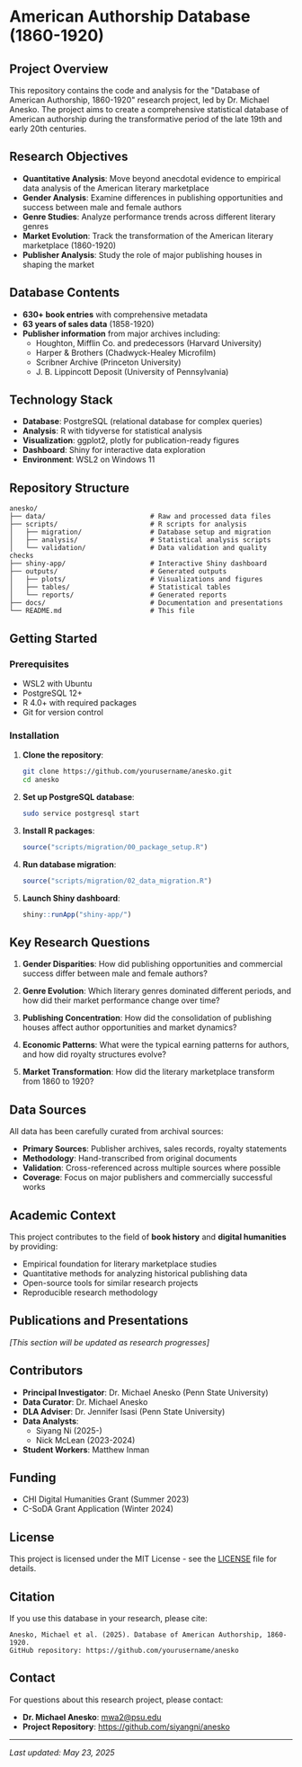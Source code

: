 # American Authorship Database (1860-1920)

## Project Overview

This repository contains the code and analysis for the "Database of American Authorship, 1860-1920" research project, led by Dr. Michael Anesko. The project aims to create a comprehensive statistical database of American authorship during the transformative period of the late 19th and early 20th centuries.

## Research Objectives

- **Quantitative Analysis**: Move beyond anecdotal evidence to empirical data analysis of the American literary marketplace
- **Gender Analysis**: Examine differences in publishing opportunities and success between male and female authors
- **Genre Studies**: Analyze performance trends across different literary genres
- **Market Evolution**: Track the transformation of the American literary marketplace (1860-1920)
- **Publisher Analysis**: Study the role of major publishing houses in shaping the market

## Database Contents

- **630+ book entries** with comprehensive metadata
- **63 years of sales data** (1858-1920)
- **Publisher information** from major archives including:
  - Houghton, Mifflin Co. and predecessors (Harvard University)
  - Harper & Brothers (Chadwyck-Healey Microfilm)
  - Scribner Archive (Princeton University)
  - J. B. Lippincott Deposit (University of Pennsylvania)

## Technology Stack

- **Database**: PostgreSQL (relational database for complex queries)
- **Analysis**: R with tidyverse for statistical analysis
- **Visualization**: ggplot2, plotly for publication-ready figures
- **Dashboard**: Shiny for interactive data exploration
- **Environment**: WSL2 on Windows 11

## Repository Structure

```
anesko/
├── data/                          # Raw and processed data files
├── scripts/                       # R scripts for analysis
│   ├── migration/                 # Database setup and migration
│   ├── analysis/                  # Statistical analysis scripts
│   └── validation/                # Data validation and quality checks
├── shiny-app/                     # Interactive Shiny dashboard
├── outputs/                       # Generated outputs
│   ├── plots/                     # Visualizations and figures
│   ├── tables/                    # Statistical tables
│   └── reports/                   # Generated reports
├── docs/                          # Documentation and presentations
└── README.md                      # This file
```

## Getting Started

### Prerequisites

- WSL2 with Ubuntu
- PostgreSQL 12+
- R 4.0+ with required packages
- Git for version control

### Installation

1. **Clone the repository**:
   ```bash
   git clone https://github.com/yourusername/anesko.git
   cd anesko
   ```

2. **Set up PostgreSQL database**:
   ```bash
   sudo service postgresql start
   ```

3. **Install R packages**:
   ```r
   source("scripts/migration/00_package_setup.R")
   ```

4. **Run database migration**:
   ```r
   source("scripts/migration/02_data_migration.R")
   ```

5. **Launch Shiny dashboard**:
   ```r
   shiny::runApp("shiny-app/")
   ```

## Key Research Questions

1. **Gender Disparities**: How did publishing opportunities and commercial success differ between male and female authors?

2. **Genre Evolution**: Which literary genres dominated different periods, and how did their market performance change over time?

3. **Publishing Concentration**: How did the consolidation of publishing houses affect author opportunities and market dynamics?

4. **Economic Patterns**: What were the typical earning patterns for authors, and how did royalty structures evolve?

5. **Market Transformation**: How did the literary marketplace transform from 1860 to 1920?

## Data Sources

All data has been carefully curated from archival sources:

- **Primary Sources**: Publisher archives, sales records, royalty statements
- **Methodology**: Hand-transcribed from original documents
- **Validation**: Cross-referenced across multiple sources where possible
- **Coverage**: Focus on major publishers and commercially successful works

## Academic Context

This project contributes to the field of **book history** and **digital humanities** by providing:

- Empirical foundation for literary marketplace studies
- Quantitative methods for analyzing historical publishing data
- Open-source tools for similar research projects
- Reproducible research methodology

## Publications and Presentations

*[This section will be updated as research progresses]*

## Contributors

- **Principal Investigator**: Dr. Michael Anesko (Penn State University)
- **Data Curator**: Dr. Michael Anesko
- **DLA Adviser**: Dr. Jennifer Isasi (Penn State University)
- **Data Analysts**: 
  - Siyang Ni (2025-)
  - Nick McLean (2023-2024)
- **Student Workers**: Matthew Inman

## Funding

- CHI Digital Humanities Grant (Summer 2023)
- C-SoDA Grant Application (Winter 2024)

## License

This project is licensed under the MIT License - see the [LICENSE](License.md) file for details.

## Citation

If you use this database in your research, please cite:

```
Anesko, Michael et al. (2025). Database of American Authorship, 1860-1920. 
GitHub repository: https://github.com/yourusername/anesko
```

## Contact

For questions about this research project, please contact:

- **Dr. Michael Anesko**: mwa2@psu.edu
- **Project Repository**: https://github.com/siyangni/anesko

---

*Last updated: May 23, 2025*